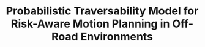---
title: "Probabilistic Traversability Model for Risk-Aware Motion Planning in Off-Road Environments"
authors: "Xiaoyi Cai, Michael Everett, Lakshay Sharma, Philip R. Osteen, Jonathan P. How"
venue: "IEEE/RSJ International Conference on Intelligent Robots and Systems (IROS)"
year: "2023"
status: "to appear"
arxiv: "https://arxiv.org/abs/2210.00153"
official_link: ""
doi: ""
volume: ""
number: ""
pages: ""
publisher: ""
month: "12"
address: ""
type: "conference"
school: ""
awards: ""
notes: ""
include_on_website: true
image: "cai23_pipeline.png"
links_to_code: "https://github.com/mit-acl/mppi_numba"
links_to_video: ""
collection: publications
permalink: /publication/2023-12-Cai23_IROS.html
---